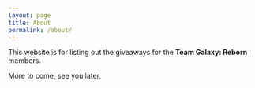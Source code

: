 ```yaml
---
layout: page
title: About
permalink: /about/
---
```


This website is for listing out the giveaways for the **Team Galaxy: Reborn** members.  
  
More to come, see you later.
